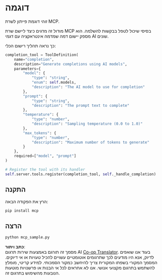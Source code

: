 <!--
CO_OP_TRANSLATOR_METADATA:
{
  "original_hash": "584c4d6b470d865ad04746f5da3574b6",
  "translation_date": "2025-05-17T14:59:03+00:00",
  "source_file": "04-PracticalImplementation/samples/python/README.md",
  "language_code": "he"
}
-->
# דוגמה

זוהי דוגמת פייתון לשרת MCP.

מודול זה מדגים כיצד ליישם שרת MCP בסיסי שיכול לטפל בבקשות להשלמה. הוא מספק יישום דמה שמדמה אינטראקציה עם דגמי AI שונים.

כך נראה תהליך רישום הכלי:

```python
completion_tool = ToolDefinition(
    name="completion",
    description="Generate completions using AI models",
    parameters={
        "model": {
            "type": "string",
            "enum": self.models,
            "description": "The AI model to use for completion"
        },
        "prompt": {
            "type": "string",
            "description": "The prompt text to complete"
        },
        "temperature": {
            "type": "number",
            "description": "Sampling temperature (0.0 to 1.0)"
        },
        "max_tokens": {
            "type": "number",
            "description": "Maximum number of tokens to generate"
        }
    },
    required=["model", "prompt"]
)

# Register the tool with its handler
self.server.tools.register(completion_tool, self._handle_completion)
```

## התקנה

הרץ את הפקודה הבאה:

```bash
pip install mcp
```

## הרצה

```bash
python mcp_sample.py
```

**כתב ויתור**:  
מסמך זה תורגם באמצעות שירות תרגום AI [Co-op Translator](https://github.com/Azure/co-op-translator). בעוד אנו שואפים לדיוק, אנא היו מודעים לכך שתרגומים אוטומטיים עשויים להכיל טעויות או אי דיוקים. המסמך המקורי בשפתו המקורית צריך להיחשב כמקור הסמכותי. למידע קריטי, מומלץ להשתמש בתרגום מקצועי אנושי. אנו לא אחראים לכל אי הבנות או פרשנויות מוטעות הנובעות מהשימוש בתרגום זה.
